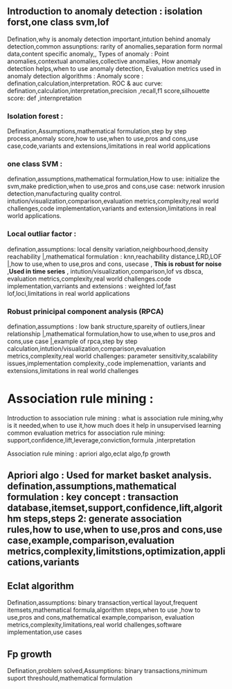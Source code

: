 ## Introduction to anomaly detection : isolation forst,one class svm,lof
Defination,why is anomaly detection important,intution behind anomaly detection,common assunptions: rarity of anomalies,separation form normal data,content specific anomaly,, Types of
anomaly : Point anomalies,contextual anomalies,collective anomalies, How anomaly detection helps,when to use anomaly detection,
Evaluation metrics used in anomaly detection algorithms : Anomaly score : defination,calculation,interpretation. ROC & auc curve: defination,calculation,interpretation,precision ,recall,f1
score,silhouette score: def ,internpretation

### Isolation forest : 
Defination,Assumptions,mathematical formulation,step by step process,anomaly score,how to use,when to use,pros and cons,use case,code,variants and extensions,limitations in real world applications

### one class SVM : 
defination,assumptions,mathematical formulation,How to use: initialize the svm,make prediction,when to use,pros and cons,use case: network inrusion detection,manufacturing quality control.
intution/visualization,comparison,evaluation metrics,complexity,real world challenges,code implementation,variants and extension,limitations in real world applications.

### Local outliar factor :
defination,assumptions: local density variation,neighbourhood,density reachability |,mathematical formulation : knn,reachability distance,LRD,LOF |,how to use,when to use,pros and cons,
usecase , **This is robust for noise** ,**Used in time series** , intution/visualization,comparison,lof vs dbsca, evaluation metrics,complexity,real world challenges.code implementation,varriants
and extensions : weighted lof,fast lof,loci,limitations in real world applications

### Robust prinicipal component analysis (RPCA)
 defination,assumptions : low bank structure,spareity of outliers,linear relationship |,mathematical formulation,how to use,when to use,pros and cons,use case |,example of rpca,step by step
 calculation,intution/visualization,comparison,evaluation metrics,complexity,real world challenges: parameter sensitivity,scalability  issues,implementation complexity.,code implemenattion,
 variants and extensions,limitations in real world challenges


 # Association rule mining :
 Introduction to association rule mining : what is association rule mining,why is it needed,when to use it,how much does it help in unsupervised learning
 common evaluation metrics for association rule mining: support,confidence,lift,leverage,conviction,formula ,interpretation




 Association rule mining : apriori algo,eclat algo,fp growth

## Apriori algo : **Used for market basket analysis**. defination,assumptions,mathematical formulation : key concept : transaction database,itemset,support,confidence,lift,algorithm steps,steps 2: generate association rules,how to use,when to use,pros and cons,use case,example,comparison,evaluation metrics,complexity,limitstions,optimization,applications,variants

## Eclat algorithm
Defination,assumptions: binary transaction,vertical layout,frequent itemsets,mathematical  formula,algorithm steps,when to use ,how to use,pros and cons,mathematical example,comparison,
evaluation metrics,complexity,limitations,real world challenges,software implementation,use cases

## Fp growth

Defination,problem solved,Assumptions: binary transactions,minimum suport threshould,mathematical formulation
